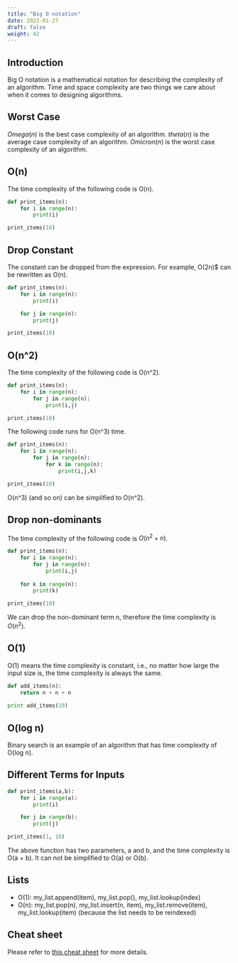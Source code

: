 ```yaml
---
title: "Big O notation"
date: 2022-01-27
draft: false
weight: 42
---
```


## Introduction

Big O notation is a mathematical notation for describing the complexity of an algorithm. Time and space complexity are two things we care about when it comes to designing algorithms.

## Worst Case

$Omega(n)$ is the best case complexity of an algorithm. $theta(n)$ is the average case complexity of an algorithm. $Omicron(n)$ is the worst case complexity of an algorithm.

## O(n)

The time complexity of the following code is O(n).

```python
def print_items(n):
    for i in range(n):
        print(i)

print_items(10)
```

## Drop Constant

The constant can be dropped from the expression. For example, O(2n)$ can be rewritten as O(n).

```python
def print_items(n):
    for i in range(n):
        print(i)

    for j in range(n):
        print(j)

print_items(10)
```

## O(n^2)

The time complexity of the following code is O(n^2).

```python
def print_items(n):
    for i in range(n):
        for j in range(n):
            print(i,j) 

print_items(10)
```

The following code runs for O(n^3) time.

```python
def print_items(n):
    for i in range(n):
        for j in range(n):
            for k in range(n):
                print(i,j,k)

print_items(10)
```

O(n^3) (and so on) can be simplified to O(n^2).

## Drop non-dominants

The time complexity of the following code is $O(n^2 + n)$.

```python
def print_items(n):
    for i in range(n):
        for j in range(n):
            print(i,j)
    
    for k in range(n):
        print(k)

print_items(10)
```

We can drop the non-dominant term n, therefore the time complexity is $O(n^2)$.

## O(1)

O(1) means the time complexity is constant, i.e., no matter how large the input size is, the time complexity is always the same.

```python
def add_items(n):
    return n + n + n
 
print add_items(10)
```

## O(log n)

Binary search is an example of an algorithm that has time complexity of O(log n).

## Different Terms for Inputs

```python
def print_items(a,b):
    for i in range(a):
        print(i)

    for j in range(b):
        print(j)

print_items(1, 10)
```

The above function has two parameters, a and b, and the time complexity is O(a + b). It can not be simplified to O(a) or O(b).

## Lists

* O(1): my_list.append(item), my_list.pop(), my_list.lookup(index)
* O(n): my_list.pop(n), my_list.insert(n, item), my_list.remove(item), my_list.lookup(item) (because the list needs to be reindexed)


## Cheat sheet

Please refer to [this cheat sheet](https://www.bigocheatsheet.com/) for more details.